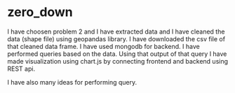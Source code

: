 # zero_down
I have choosen problem 2 and I have extracted data and I have cleaned the data (shape file) using geopandas library.
I have downloaded the csv file of that cleaned data frame.
I have used mongodb for backend.
I have performed queries based on the data.
Using that output of that query I have made visualization using chart.js by connecting frontend and backend using REST api.

I have also many ideas for performing query.
